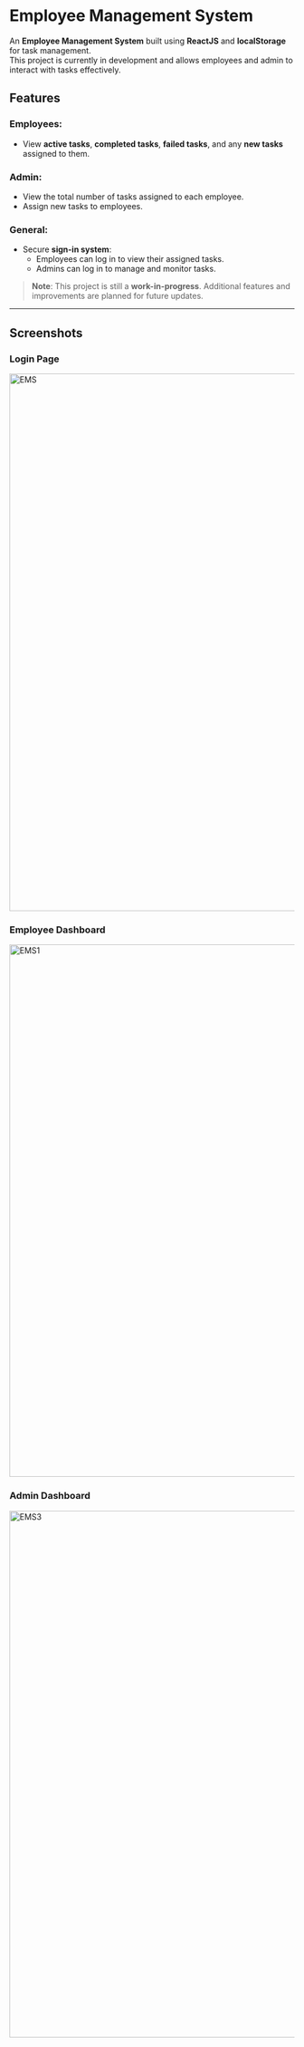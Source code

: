 # Employee Management System

An **Employee Management System** built using **ReactJS** and **localStorage** for task management.  
This project is currently in development and allows employees and admin to interact with tasks effectively.  

## Features

### Employees:
- View **active tasks**, **completed tasks**, **failed tasks**, and any **new tasks** assigned to them.

### Admin:
- View the total number of tasks assigned to each employee.
- Assign new tasks to employees.

### General:

- Secure **sign-in system**:
  - Employees can log in to view their assigned tasks.
  - Admins can log in to manage and monitor tasks.
  
> **Note**: This project is still a **work-in-progress**. Additional features and improvements are planned for future updates.

---

## Screenshots
### Login Page
<img width="949" alt="EMS" src="https://github.com/user-attachments/assets/ec5fe1fa-db31-46f0-8c36-413425e5f80b" />

### Employee Dashboard
<img width="940" alt="EMS1" src="https://github.com/user-attachments/assets/0a64e011-cd75-47f5-b805-c17bb156a26e" />

### Admin Dashboard
<img width="930" alt="EMS3" src="https://github.com/user-attachments/assets/5bf1dea1-d5ce-4a35-a2f2-1ac30a6f0e08" />



